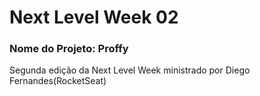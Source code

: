<h1>Next Level Week 02</h1>

<h3>Nome do Projeto: Proffy</h3>

<p>Segunda edição da Next Level Week ministrado por Diego Fernandes(RocketSeat)</p>
